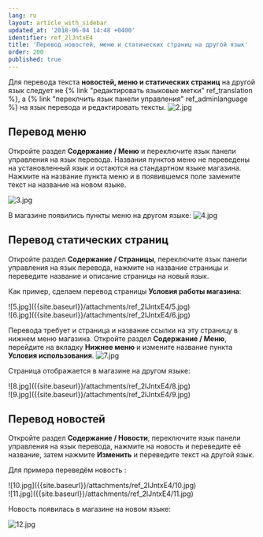 ```yaml
---
lang: ru
layout: article_with_sidebar
updated_at: '2018-06-04 14:48 +0400'
identifier: ref_2lJntxE4
title: 'Перевод новостей, меню и статических страниц на другой язык'
order: 200
published: true
---
```

Для перевода текста **новостей, меню и статических страниц** на другой язык следует не {% link "редактировать языковые метки" ref_translation %}, а {% link "переклчить язык панели управления" ref_adminlanguage %} на язык перевода и редактировать тексты.
![2.jpg]({{site.baseurl}}/attachments/ref_2lJntxE4/2.jpg)

## Перевод меню

Откройте раздел **Содержание / Меню** и переключите язык панели управления на язык перевода. Названия пунктов меню не переведены на установленный язык и остаются на стандартном языке магазина. Нажмите на название пункта меню и в появившемся поле замените текст на название на новом языке.

![3.jpg]({{site.baseurl}}/attachments/ref_2lJntxE4/3.jpg)

В магазине появились пункты меню на другом языке:
![4.jpg]({{site.baseurl}}/attachments/ref_2lJntxE4/4.jpg)

## Перевод статических страниц

Откройте раздел **Содержание / Страницы**, переключите язык панели управления на язык перевода, нажмите на название страницы и переведите название и описание страницы на новый язык. 

Как пример, сделаем перевод страницы **Условия работы магазина**:

<div class="ui stackable two column grid">
  <div class="column" markdown="span">![5.jpg]({{site.baseurl}}/attachments/ref_2lJntxE4/5.jpg)
</div>
  <div class="column" markdown="span">![6.jpg]({{site.baseurl}}/attachments/ref_2lJntxE4/6.jpg)
</div>
</div>

Перевода требует и страница и название ссылки на эту страницу в нижнем меню магазина. Откройте раздел **Содержание / Меню**, перейдите на вкладку **Нижнее меню** и измените название пункта **Условия использования**.
![7.jpg]({{site.baseurl}}/attachments/ref_2lJntxE4/7.jpg)

Страница отображается в магазине на другом языке:

<div class="ui stackable two column grid">
  <div class="column" markdown="span">![8.jpg]({{site.baseurl}}/attachments/ref_2lJntxE4/8.jpg)
</div>
  <div class="column" markdown="span">![9.jpg]({{site.baseurl}}/attachments/ref_2lJntxE4/9.jpg)
</div>
</div>

## Перевод новостей

Откройте раздел **Содержание / Новости**, переключите язык панели управления на язык перевода, нажмите на новость и переведите её название, затем нажмите **Изменить** и переведите текст на другой язык. 

Для примера переведём новость :

<div class="ui stackable two column grid">
  <div class="column" markdown="span">![10.jpg]({{site.baseurl}}/attachments/ref_2lJntxE4/10.jpg)
</div>
  <div class="column" markdown="span">![11.jpg]({{site.baseurl}}/attachments/ref_2lJntxE4/11.jpg)
</div>
</div>

Новость появилась в магазине на новом языке:

![12.jpg]({{site.baseurl}}/attachments/ref_2lJntxE4/12.jpg)
